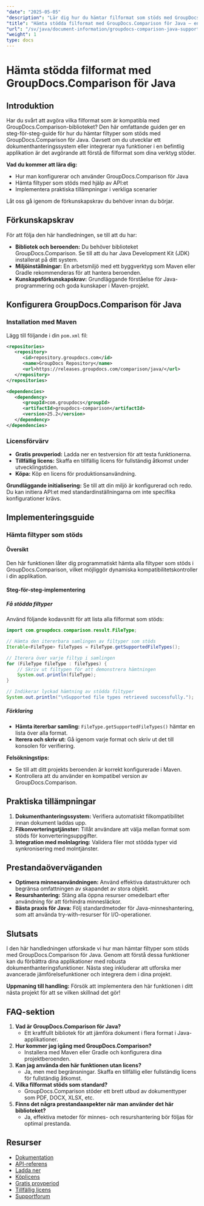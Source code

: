 ```yaml
---
"date": "2025-05-05"
"description": "Lär dig hur du hämtar filformat som stöds med GroupDocs.Comparison för Java. Följ den här steg-för-steg-handledningen för att förbättra dina dokumenthanteringssystem."
"title": "Hämta stödda filformat med GroupDocs.Comparison för Java – en omfattande guide"
"url": "/sv/java/document-information/groupdocs-comparison-java-supported-formats/"
"weight": 1
type: docs
---
```

# Hämta stödda filformat med GroupDocs.Comparison för Java

## Introduktion

Har du svårt att avgöra vilka filformat som är kompatibla med GroupDocs.Comparison-biblioteket? Den här omfattande guiden ger en steg-för-steg-guide för hur du hämtar filtyper som stöds med GroupDocs.Comparison för Java. Oavsett om du utvecklar ett dokumenthanteringssystem eller integrerar nya funktioner i en befintlig applikation är det avgörande att förstå de filformat som dina verktyg stöder.

**Vad du kommer att lära dig:**
- Hur man konfigurerar och använder GroupDocs.Comparison för Java
- Hämta filtyper som stöds med hjälp av API:et
- Implementera praktiska tillämpningar i verkliga scenarier

Låt oss gå igenom de förkunskapskrav du behöver innan du börjar.

## Förkunskapskrav

För att följa den här handledningen, se till att du har:

- **Bibliotek och beroenden:** Du behöver biblioteket GroupDocs.Comparison. Se till att du har Java Development Kit (JDK) installerat på ditt system.
- **Miljöinställningar:** En arbetsmiljö med ett byggverktyg som Maven eller Gradle rekommenderas för att hantera beroenden.
- **Kunskapsförkunskapskrav:** Grundläggande förståelse för Java-programmering och goda kunskaper i Maven-projekt.

## Konfigurera GroupDocs.Comparison för Java

### Installation med Maven

Lägg till följande i din `pom.xml` fil:

```xml
<repositories>
   <repository>
      <id>repository.groupdocs.com</id>
      <name>GroupDocs Repository</name>
      <url>https://releases.groupdocs.com/comparison/java/</url>
   </repository>
</repositories>

<dependencies>
   <dependency>
      <groupId>com.groupdocs</groupId>
      <artifactId>groupdocs-comparison</artifactId>
      <version>25.2</version>
   </dependency>
</dependencies>
```

### Licensförvärv

- **Gratis provperiod:** Ladda ner en testversion för att testa funktionerna.
- **Tillfällig licens:** Skaffa en tillfällig licens för fullständig åtkomst under utvecklingstiden.
- **Köpa:** Köp en licens för produktionsanvändning.

**Grundläggande initialisering:**
Se till att din miljö är konfigurerad och redo. Du kan initiera API:et med standardinställningarna om inte specifika konfigurationer krävs.

## Implementeringsguide

### Hämta filtyper som stöds

#### Översikt
Den här funktionen låter dig programmatiskt hämta alla filtyper som stöds i GroupDocs.Comparison, vilket möjliggör dynamiska kompatibilitetskontroller i din applikation.

#### Steg-för-steg-implementering

##### Få stödda filtyper

Använd följande kodavsnitt för att lista alla filformat som stöds:

```java
import com.groupdocs.comparison.result.FileType;

// Hämta den itererbara samlingen av filtyper som stöds
Iterable<FileType> fileTypes = FileType.getSupportedFileTypes();

// Iterera över varje filtyp i samlingen
for (FileType fileType : fileTypes) {
    // Skriv ut filtypen för att demonstrera hämtningen
    System.out.println(fileType);
}

// Indikerar lyckad hämtning av stödda filtyper
System.out.println("\nSupported file types retrieved successfully.");
```

##### Förklaring
- **Hämta itererbar samling:** `FileType.getSupportedFileTypes()` hämtar en lista över alla format.
- **Iterera och skriv ut:** Gå igenom varje format och skriv ut det till konsolen för verifiering.

**Felsökningstips:**
- Se till att ditt projekts beroenden är korrekt konfigurerade i Maven.
- Kontrollera att du använder en kompatibel version av GroupDocs.Comparison.

## Praktiska tillämpningar

1. **Dokumenthanteringssystem:** Verifiera automatiskt filkompatibilitet innan dokument laddas upp.
2. **Filkonverteringstjänster:** Tillåt användare att välja mellan format som stöds för konverteringsuppgifter.
3. **Integration med molnlagring:** Validera filer mot stödda typer vid synkronisering med molntjänster.

## Prestandaöverväganden

- **Optimera minnesanvändningen:** Använd effektiva datastrukturer och begränsa omfattningen av skapandet av stora objekt.
- **Resurshantering:** Stäng alla öppna resurser omedelbart efter användning för att förhindra minnesläckor.
- **Bästa praxis för Java:** Följ standardmetoder för Java-minneshantering, som att använda try-with-resurser för I/O-operationer.

## Slutsats

I den här handledningen utforskade vi hur man hämtar filtyper som stöds med GroupDocs.Comparison för Java. Genom att förstå dessa funktioner kan du förbättra dina applikationer med robusta dokumenthanteringsfunktioner. Nästa steg inkluderar att utforska mer avancerade jämförelsefunktioner och integrera dem i dina projekt.

**Uppmaning till handling:** Försök att implementera den här funktionen i ditt nästa projekt för att se vilken skillnad det gör!

## FAQ-sektion

1. **Vad är GroupDocs.Comparison för Java?**
   - Ett kraftfullt bibliotek för att jämföra dokument i flera format i Java-applikationer.
2. **Hur kommer jag igång med GroupDocs.Comparison?**
   - Installera med Maven eller Gradle och konfigurera dina projektberoenden.
3. **Kan jag använda den här funktionen utan licens?**
   - Ja, men med begränsningar. Skaffa en tillfällig eller fullständig licens för fullständig åtkomst.
4. **Vilka filformat stöds som standard?**
   - GroupDocs.Comparison stöder ett brett utbud av dokumenttyper som PDF, DOCX, XLSX, etc.
5. **Finns det några prestandaaspekter när man använder det här biblioteket?**
   - Ja, effektiva metoder för minnes- och resurshantering bör följas för optimal prestanda.

## Resurser

- [Dokumentation](https://docs.groupdocs.com/comparison/java/)
- [API-referens](https://reference.groupdocs.com/comparison/java/)
- [Ladda ner](https://releases.groupdocs.com/comparison/java/)
- [Köplicens](https://purchase.groupdocs.com/buy)
- [Gratis provperiod](https://releases.groupdocs.com/comparison/java/)
- [Tillfällig licens](https://purchase.groupdocs.com/temporary-license/)
- [Supportforum](https://forum.groupdocs.com/c/comparison)
